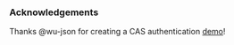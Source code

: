

### Acknowledgements

Thanks @wu-json for creating a CAS authentication [demo](https://github.com/yale-swe/cas-auth-example-express/tree/main)!